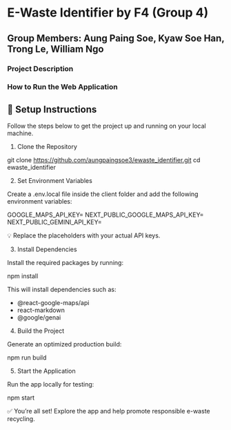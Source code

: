 # E-Waste Identifier by F4 (Group 4)
## Group Members: Aung Paing Soe, Kyaw Soe Han, Trong Le, William Ngo

### Project Description

### How to Run the Web Application

## 🚀 Setup Instructions

Follow the steps below to get the project up and running on your local machine.

1. Clone the Repository

git clone https://github.com/aungpaingsoe3/ewaste_identifier.git
cd ewaste_identifier

2. Set Environment Variables

Create a .env.local file inside the client folder and add the following environment variables:

GOOGLE_MAPS_API_KEY=<insert-valid-api-key-here>
NEXT_PUBLIC_GOOGLE_MAPS_API_KEY=<insert-prev-api-key-here>
NEXT_PUBLIC_GEMINI_API_KEY=<insert-valid-gemini-key-here>

💡 Replace the placeholders with your actual API keys.

3. Install Dependencies

Install the required packages by running:

npm install

This will install dependencies such as:

- @react-google-maps/api
- react-markdown
- @google/genai

4. Build the Project

Generate an optimized production build:

npm run build

5. Start the Application

Run the app locally for testing:

npm start

✅ You’re all set! Explore the app and help promote responsible e-waste recycling.

